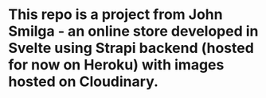 # This repo is a project from John Smilga - an online store developed in Svelte using Strapi backend (hosted for now on Heroku) with images hosted on Cloudinary. 
